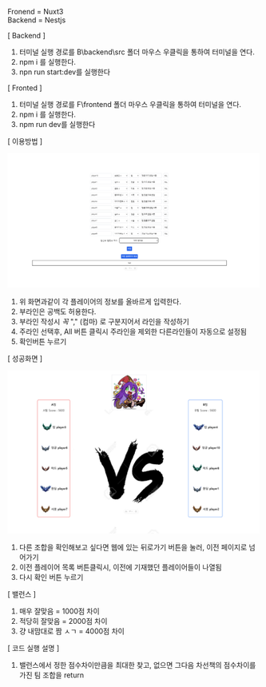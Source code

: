 Fronend = Nuxt3<br>
Backend = Nestjs

[ Backend ]

1. 터미널 실행 경로를 B\backend\src 폴더 마우스 우클릭을 통하여 터미널을 연다.
2. npm i 를 실행한다.
3. npn run start:dev를 실행한다

[ Fronted ]

1. 터미널 실행 경로를 F\frontend 폴더 마우스 우클릭을 통하여 터미널을 연다.
2. npm i 를 실행한다.
3. npm run dev를 실행한다

[ 이용방법 ]

![Logo](https://github.com/kkm4512/LOL-In-House-Game/blob/main/%EB%A1%A4_%EB%82%B4%EC%A0%84_%EB%A9%94%EC%9D%B8%ED%99%94%EB%A9%B4.png?raw=true)

1. 위 화면과같이 각 플레이어의 정보를 올바르게 입력한다.
2. 부라인은 공백도 허용한다.
3. 부라인 작성시 *꼭*  "," (컴마) 로 구분지어서 라인을 작성하기
4. 주라인 선택후, All 버튼 클릭시 주라인을 제외한 다른라인들이 자동으로 설정됨
5. 확인버튼 누르기


[ 성공화면 ]

![Logo](https://github.com/kkm4512/LOL-In-House-Game/blob/main/%EB%A1%A4_%EB%82%B4%EC%A0%84_%EC%84%B1%EA%B3%B5%ED%99%94%EB%A9%B4.png?raw=true)

1. 다른 조합을 확인해보고 싶다면 웹에 있는 뒤로가기 버튼을 눌러, 이전 페이지로 넘어가기
2. 이전 플레이어 목록 버튼클릭시, 이전에 기재했던 플레이어들이 나열됨
3. 다시 확인 버튼 누르기

[ 밸런스 ]

1. 매우 잘맞음 = 1000점 차이
2. 적당히 잘맞음 = 2000점 차이
3. 걍 내맘대로 짬 ㅅㄱ = 4000점 차이

[ 코드 실행 설명 ]

1. 밸런스에서 정한 점수차이만큼을 최대한 찾고, 없으면 그다음 차선책의 점수차이를 가진 팀 조합을 return

